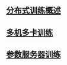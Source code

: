 ## [分布式训练概述](https://www.paddlepaddle.org.cn/tutorials/projectdetail/459124)


## [多机多卡训练](https://www.paddlepaddle.org.cn/tutorials/projectdetail/459127)


## [参数服务器训练](https://www.paddlepaddle.org.cn/tutorials/projectdetail/464839)

